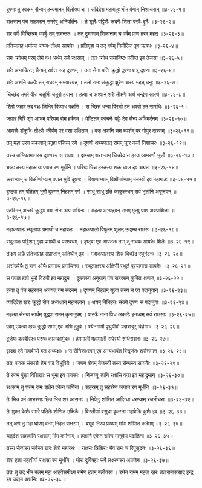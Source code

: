 दूषणः तु स्वकम् सैन्यम् हन्यमानम् विलोक्य च ।
संदिदेश महाबाहुः भीम वेगान् निशाचरान् ॥३-२६-१॥

राक्षसान् पंच साहस्रान् समरेषु अनिवर्तिनः ।
ते शूलैः पट्टिशैः कदगैः शिला वरषैः द्रुमैः ॥३-२६-२॥

शर वर्षैः विच्छिन्नम् ववर्षुः तम् समन्ततः ।
तत् द्रुमाणाम् शिलानाम् च वर्षम् प्राण हरम् महत् ॥३-२६-३॥

प्रतिजग्राह धर्मात्मा राघवः तीक्ष्ण सायकैः ।
प्रतिगृह्य च तद् वर्षम् निमीलित इव ऋषभः ॥३-२६-४॥

रामः क्रोधम् परम् लेभे वध अर्थम् सर्व रक्षसाम् ।
ततः क्रोध समाविष्टः प्रदीप्त इव तेजसा ॥३-२६-५॥

शरैः अभ्यकिरत् सैन्यम् सर्वतः सह दूषणम् ।
ततः सेना पतिः क्रुद्धो दूषणः शत्रु दूषणः ॥३-२६-६॥

शरैः अशनि कल्पैः तम् राघवम् समवारयत् ।
ततो रामः संक्रुद्धः क्षुरेण अस्य महत् धनुः ॥३-२६-७॥

चिच्छेद समरे वीरः चतुर्भिः चतुरो हयान् ।
हत्वा च अश्वान् शरैः तीक्ष्णैः अर्थ चन्द्रेण सारथे ॥३-२६-८॥

शिरो जहार तद् रक्षः त्रिभिर् विव्याध वक्षसि ।
स च्छिन्न धन्वा विरथो हत अश्वो हत सारथिः ॥३-२६-९॥

जग्राह गिरि शृंग आभम् परिघम् रोम हर्षणम् ।
वेष्टितम् कांचनैः पट्टैः देव सैन्य अभिमर्दनम् ॥३-२६-१०॥

आयसैः शंकुभिः तीक्ष्णैः कीर्णम् पर वसा उक्षिताम् ।
वज्र अशनि सम स्पर्शम् पर गोपुर दारणम् ॥३-२६-११॥

तम् महा उरग संकाशम् प्रगृह्य परिघम् रणे ।
दूषणो अभ्यपतत् रामम् क्रूर कर्मा निशाचरः ॥३-२६-१२॥

तस्य अभिपतमानस्य दूषणस्य स राघवः ।
द्वाभ्याम् शराभ्याम् चिच्छेद स हस्त आभरणौ भुजौ ॥३-२६-१३॥

भ्रष्टः तस्य महाकायः पपात रण मूर्धनि ।
परिघः छिन्न हस्तस्य शक्र ध्वज इव अग्रतः ॥३-२६-१४॥

कराभ्याम् च विकीर्णाभ्याम् पपात भुवि दूषणः ।
विषाणाभ्याम् विशीर्णाभ्याम् मनस्वी इव महागजः ॥३-२६-१५॥

दृष्ट्वा तम् पतितम् भूमौ दूषणम् निहतम् रणे ।
साधु साधु इति काकुत्स्थम् सर्व भूतानि अपूजयन् ॥३-२६-१६॥

एतस्मिन् अन्तरे क्रुद्धाः त्रयः सेना अग्र यायिनः ।
संहत्य अभ्यद्रवन् रामम् मृत्यु पाश अवपाशिताः ॥३-२६-१७॥

महाकपालः स्थूलाक्षः प्रमाथी च महाबलः ।
महाकपालो विपुलम् शूलम् उद्यम्य राक्षसः ॥३-२६-१८॥

स्थूलाक्षः पट्टिशम् गृह्य प्रमाथी च परश्वधम् ।
दृष्ट्वा एव आपततः ताम् तु राघवः सायकैः शितैः ॥३-२६-१९॥

तीक्ष्ण अग्रैः प्रतिजग्राह संप्राप्तान् अतिथीन् इव ।
महाकपालस्य शिरः चिच्छेद रघुनंदनः ॥३-२६-२०॥

असंख्येयैः तु बाण ओघैः प्रममाथ प्रमाथिनम् ।
स्थूलाक्षस्य अक्षिणी स्थूले पूरयामास सायकैः ॥३-२६-२१॥

स पपात हतो भूमौ विटपी इव महाद्रुमः ।
दूषणस्य अनुगान् पंच सहस्रान् कुपितः क्षणात् ॥३-२६-२२॥

हत्वा तु पंच सहस्रान् अनयत् यम सदनम् ।
दूषणम् निहतम् श्रुत्वा तस्य च एव पदानुगान् ॥३-२६-२३॥

व्यादिदेश खरः क्रुद्धो सेन अध्यक्षान् महाबलान् ।
अयम् विनिहतः संख्ये दूषणः स पदानुगाः ॥३-२६-२४॥

महत्या सेनया सार्धम् युद्ध्वा रामम् कुमानुषम् ।
शस्त्रैः नाना विध अकारैः हनध्वम् सर्व राक्षसाः ॥३-२६-२५॥

एवम् उक्त्वा खरः क्रुद्धो रामम् एव अभि दुद्रुवे ।
श्येनगामी पृथुग्रीवो यज्ञशत्रुर् विहंगमः ॥३-२६-२६॥

दुर्जयः करवीराक्षः परुषः कालकार्मुकः ।
हेममाली महामाली सर्पस्यो रुधिराशनः ॥३-२६-२७॥

द्वादश एते महावीर्या बल अध्यक्षाः ।
स सैनिकाःरमम् एव अभ्यधावंत विसृजंतः शरोत्तमान् ॥३-२६-२८॥

ततः पावक संकाशैः हेम वज्र विभूषितैः ।
जघन शेषम् तेजस्वी तस्य सैन्यस्य सायकैः ॥३-२६-२९॥

ते रुक्म पुंखा विशिखाः स धूमा इव पावकाः ।
निजघ्नुः तानि रक्षांसि वज्रा इव महाद्रुमान् ॥३-२६-३०॥

रक्षसाम् तु शतम् रामः शतेन एकेन कर्णिना ।
सहस्रम् तु सहस्रेण जघान रण मूर्धनि ॥३-२६-३१॥

तैः भिन्न वर्म आभरणाः छिन्न भिन्न शर आसनाः ।
निपेतुः शोणित आदिग्धा धरण्याम् रजनीचराः ॥३-२६-३२॥

तैः मुक्त केशैः समरे पतितैः शोणित उक्षितैः ।
विस्तीर्णा वसुधा कृत्स्ना महावेदिः कुशैः इव ॥३-२६-३३॥

तत् क्षणे तु महा घोरम् वनम् निहत राक्षसम् ।
बभूव निरय प्रख्यम् मांस शोणित कर्दमम् ॥३-२६-३४॥

चतुर्दश सहस्राणि रक्षसाम् भीम कर्मणाम् ।
हतानि एकेन रामेण मानुषेण पदातिना ॥३-२६-३५॥

तस्य सैन्यस्य सर्वस्य खरः शेषो महारथः ।
राक्षसः त्रिशिराः चैव रामः च रिपुसूदनः ॥३-२६-३६॥

शेषा हता महावीर्या राक्षसा रण मूर्धनि ।
घोरा दुर्विषहाः सर्वे लक्ष्मणस्य अग्रजेन ॥३-२६-३७॥

ततः तु तद् भीम बलम् महा आहवेसमीक्ष्य रामेण हतम् बलीयसा ।
रथेन रामम् महता खरः ततःसमाससाद इन्द्र इव उद्यत अशनिः ॥३-२६-३८॥

